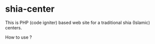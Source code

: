 # shia-center
This is PHP (code igniter) based web site for a traditional shia (Islamic) centers.

How to use ?


